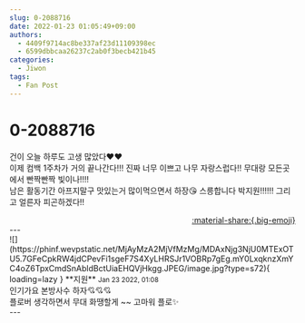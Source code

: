 ```yaml
---
slug: 0-2088716
date: 2022-01-23 01:05:49+09:00
authors:
  - 4409f9714ac8be337af23d11109398ec
  - 6599dbbcaa26237c2ab0f3becb421b45
categories:
  - Jiwon
tags:
  - Fan Post
---
```


# 0-2088716

<div class="post-container" markdown="1">
<div class="content-container md-sidebar__scrollwrap" markdown="1">

건이 오늘 하루도 고생 많았다❤️❤️<br>이제 컴백 1주차가 거의 끝나간다!!! 진짜 너무 이쁘고 나무 자랑스럽다!! 무대랑 모든곳에서 빤짝빤짝 빛이나!!!!<br>남은 활동기간 아프지말구 맛있는거 많이먹으면서 하장😘 스릉합니다 박지원!!!!!! 그리고 얼른자 피곤하겠다!!

</div>
</div>

<div style="text-align: right;" markdown="1">
<a href="https://weverse.io/fromis9/fanpost/0-2088716" style="text-align: right;">:material-share:{.big-emoji}</a>
</div>
---

<div class="comments-container md-sidebar__scrollwrap" markdown="1">
<div class="comment" markdown="1">
<div class='id-container' markdown="1">
![](https://phinf.wevpstatic.net/MjAyMzA2MjVfMzMg/MDAxNjg3NjU0MTExOTU5.7GFeCpkRW4jdCPevFi1sgeF7S4XyLHRSJr1VOBRp7gEg.mY0LxqknzXmYC4oZ6TpxCmdSnAbldBctUiaEHQVjHkgg.JPEG/image.jpg?type=s72){ loading=lazy }
**<span class="artist">지원</span>** <small>Jan 23 2022, 01:08</small><br>
</div>
<div class='comment-body' markdown="1">
인기가요 본방사수 하자💘💘💘<br>플로버 생각하면서 무대 화땡할게 ~~ 고마워 플로✨
</div>
</div>
</div>
---
